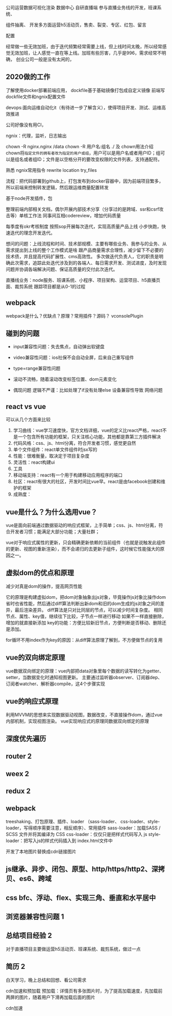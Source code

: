 公司运营数据可视化渲染
数据中心
自研直播端
参与直播业务线的开发，班课系统、

组件抽离、
开发多方面运营h5活动页，售卖、裂变、专区、红包、留言

配置


经常做一些无效加班，由于迭代频繁经常需要上线，但上线时间太晚，所以经常感觉无效加班，让人感觉一直在等上线。加班有些厉害，几乎是996，需求经常不明确，
创业公司一般是没有太闲的，

## 2020做的工作
了解使用docker部署前端应用，
dockfile基于基础镜像打包成自定义镜像 
前端写dockfile文件和ngnix配置文件

devops:面向运维自动化it（有待进一步了解含义），使得项目开发、测试、运维高效推进

公司好像没有用CI，

ngnix：代理，监听，日志输出

chown -R nginx.nginx /data
chown -R 用户名:组名 ./ 及 chown用法介绍
chown将`指定文件的拥有者改为指定的用户或组`，用户可以是用户名或者用户ID；组可以是组名或者组ID；文件是以空格分开的要改变权限的文件列表，支持通配符。

熟悉 ngnix常用指令  rewrite location try_files

流程：把代码部署到github上，打包发布到docker容器中，因为前端项目繁多，所以前端来控制转发逻辑，然后跟运维商量配置转发

基于node开发插件，包

整理前端内部相关文档，偶尔开展内部技术分享（分享过的是跨域、ssr和csrf攻击等）单核工作法
同事间互相codereview，增加代码质量

每季度有okr考核制度
按照sop开展每次迭代，实现高质量产品上线
小步快跑，快速迭代的理念开发迭代。

想问的问题：上线流程和时间、技术部规模、主要有哪些业务、我参与的业务、从需求提出到上线的整个工作模式是啥
跟产品商量需求合理性，减少留下不必要的技术债，并且提高代码扩展性、cms高效性。
多次做迭代负责人，它的职责是明确此次需求，追踪此处迭代涉及到的各端人、每日需求开发、测试进度，及时发现问题并协调各端解决问题、保证高质量的交付此次迭代。

直播线业务：node服务、班课系统、小程序、项目架构、运营项目、h5直播页面、裁剪系统
跟踪项目都是从0-1的过程

## webpack
webpack是什么？优缺点？原理？常用插件？源码？
vconsolePlugin


## 碰到的问题
- input兼容性问题：失去焦点，自动弹出软键盘
- video兼容性问题：ios社保不会自动全屏，后来自己重写组件
- type=range兼容性问题
- 滚动不流畅，随着滚动改变标签位置、dom元素变化

- 偶现问题
逻辑不严谨：比如处理了if没有处理else
设备兼容性导致
网络问题

## react vs vue
可以从几个方面来比较
1. 学习曲线：vue学习速度快，官方文档详细，vue的定义比react严格，react不是一个包含所有功能的框架，只关注核心功能，其他都是靠第三方插件解决
2. 代码风格：css、js、html分离，符合开发者习惯，感觉更自然
3. 单个文件组件：react单文件组件时jsx写的
4. 性能：很难衡量，取决定于项目复杂度
5. 灵活性：react构建ui
6. 工具
7. 移动端支持：react有一个用于构建移动应用程序的端口
8. 社区：react有很大的社区，开发时间比vue早。react是由facebook创建和维护的框架
9. 成熟度：

## vue是什么？为什么选用vue？
vue是面向前端通过数据驱动的响应式框架，上手简单；css、js、html分离，符合开发者习惯；能满足大部分功能；大量社群；

vue对于响应式属性的更新，只会精确更新依赖的当前组件（也就是说触发此组件的更新、视图的重新渲染），而不会递归的去更新子组件，这时候它性能强大的原因之一。

## 虚拟dom的优点和原理

减少对真是dom的操作，提高网页性能

它的原理是构建虚拟dom，把dom对象抽象出js对象，毕竟操作js对象比操作dom省时也省性能，然后通过diff算法判断出新dom和旧的dom生成的js对象之间的差异，最后渲染差异。
diff算法是只对比同层的节点，可以减少时间复杂度。
相同节点、属性、key值，继续往下比较，子节点一样进行移动
如果不一样直接删除，增加的就直接新添加
key的功能：方便比较新旧节点，方便判断是否移动、删除还是添加。

for循环不用index作为key的原因：从diff算法原理了解到，不方便做节点的复用

## vue的双向绑定原理
vue数据双向绑定的原理：vue内部把data对象里每个数据的读写转化为getter、setter，当数据变化时通知视图更新。
主要通过监听器observer、订阅器dep、订阅者watcher、解析器compile，这4个步骤实现

## vue的响应式原理
利用MVVM的思想来实现数据驱动视图，数据改变，不直接操作dom，通过vue内部机制，实现视图渲染。
vue实现响应式的原理同数据双向绑定的原理

## 深度优先遍历

## router 2

## weex 2

## redux 2

## webpack
treeshaking、打包原理、插件、loader （sass-loader、 css-loader、style-loader，写得顺序需要注意，相反顺序）、常用插件
sass-loader：加载SASS / SCSS 文件并将其编译为 CSS
css-loader：仅仅只是把样式代码写入 js
style-loader：把写入js的样式代码插入到 index.html文件中

开发了本地图片替换成cdn链接图片

## js继承、异步、闭包、原型、http/https/http2、深拷贝、es6、跨域

## css  bfc、浮动、flex、实现三角、垂直和水平居中

## 浏览器兼容性问题 1

## 总结项目经验  2

对于直播项目主要做运营h5活动页、班课系统、裁剪系统，做过一点

## 简历 2

白天学习，晚上总结和回想、看公司需求

cdn加速和预加载
预加载：详情页有多张图片时，为了提高加载速度，先加载前两屏的图片，随着用户下滑再加载后面的图片

cdn加速
